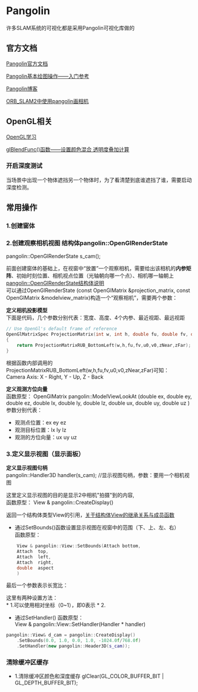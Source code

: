 # Pangolin  
许多SLAM系统的可视化都是采用Pangolin可视化库做的  

## 官方文档  

[Pangolin官方文档](http://docs.ros.org/en/fuerte/api/pangolin_wrapper/html/namespacepangolin.html)  

[Pangolin基本绘图操作——入门参考](https://www.cxyzjd.com/article/u011341856/107199600)    


[Pangolin博客](https://blog.csdn.net/weixin_43991178/article/details/105119610)  

[ORB_SLAM2中使用pangolin画相机](https://www.codenong.com/cs108921185/)

## OpenGL相关  
[OpenGL学习](https://www.cnblogs.com/Anita9002/p/4386472.html)

[glBlendFunc()函数——设置颜色混合 透明度叠加计算](http://blog.chinaunix.net/uid-20622737-id-2850251.html)  

### 开启深度测试  
当场景中出现一个物体遮挡另一个物体时，为了看清楚到底谁遮挡了谁，需要启动深度检测。


## 常用操作  

### 1.创建窗体  


### 2.创建观察相机视图  结构体pangolin::OpenGlRenderState


pangolin::OpenGlRenderState s_cam();

前面创建窗体的基础上，在视窗中“放置”一个观察相机，需要给出该相机的**内参矩阵**、初始时刻位置、相机视点位置（光轴朝向哪一个点）、相机哪一轴朝上  
[pangolin::OpenGlRenderState结构体说明](http://docs.ros.org/en/fuerte/api/pangolin_wrapper/html/structpangolin_1_1OpenGlRenderState.html)  
可以通过OpenGlRenderState (const OpenGlMatrix &projection_matrix, const OpenGlMatrix &modelview_matrix)构造一个“观察相机”，需要两个参数：  

**定义相机投影模型**   
下面是代码，几个参数分别代表：宽度、高度、4个内参、最近视距、最远视距
```cpp
// Use OpenGl's default frame of reference
OpenGlMatrixSpec ProjectionMatrix(int w, int h, double fu, double fv, double u0, double v0, double zNear, double zFar )
{
    return ProjectionMatrixRUB_BottomLeft(w,h,fu,fv,u0,v0,zNear,zFar);
}
```  
根据函数内部调用的ProjectionMatrixRUB_BottomLeft(w,h,fu,fv,u0,v0,zNear,zFar)可知：  
    Camera Axis:
    X - Right, Y - Up, Z - Back  

**定义观测方位向量**  
函数原型：
OpenGlMatrix pangolin::ModelViewLookAt	(double ex,
double 	ey,
double 	ez,
double 	lx,
double 	ly,
double 	lz,
double 	ux,
double 	uy,
double 	uz 
)	 
参数分别代表：
* 观测点位置：ex ey ez
* 观测目标位置：lx ly lz
* 观测的方位向量：ux uy uz  

### 3.定义显示视图（显示面板）  
**定义显示视图句柄**  
    pangolin::Handler3D handler(s_cam); //显示视图句柄，参数：要用一个相机视图

这里定义显示视图的目的是显示2中相机"拍摄"到的内容,  
函数原型：
    View & pangolin::CreateDisplay()  

返回一个结构体类型View的引用，[关于结构体View的继承关系与成员函数](http://docs.ros.org/en/fuerte/api/pangolin_wrapper/html/structpangolin_1_1View.html)  


* 通过SetBounds()函数设置显示视图在视窗中的范围（下、上、左、右）  
函数原型：
```cpp  
    View & pangolin::View::SetBounds(Attach bottom,
    Attach 	top,
    Attach 	left,
    Attach 	right,
    double 	aspect 
    )
```
最后一个参数表示长宽比：  

这里有两种设置方法：      
    * 1.可以使用相对坐标（0~1），即0表示
    * 2.  

* 通过SetHandler()
函数原型：  
    View & pangolin::View::SetHandler(Handler * handler)	

```cpp
pangolin::View& d_cam = pangolin::CreateDisplay()
    .SetBounds(0.0, 1.0, 0.0, 1.0, -1024.0f/768.0f)
    .SetHandler(new pangolin::Header3D(s_cam));
```


### 清除缓冲区缓存  

* 1.清除缓冲区颜色和深度缓存
    glClear(GL_COLOR_BUFFER_BIT | GL_DEPTH_BUFFER_BIT);  



